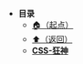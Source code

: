 * **目录**
  * [🏠（起点）](/study/README)
  * [⬆️（返回）](/study/前端\01-前端语言/README)
  * [**CSS-狂神**](/study/前端/01-前端语言/CSS/CSS-狂神)